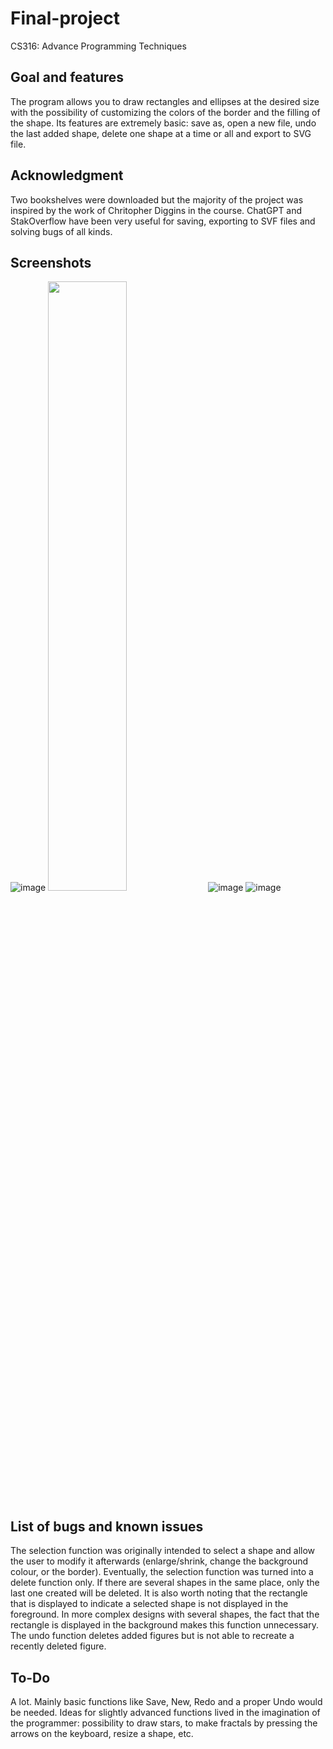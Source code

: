 # Final-project
CS316: Advance Programming Techniques

## Goal and features
The program allows you to draw rectangles and ellipses at the desired size with the possibility of customizing the colors of the border and the filling of the shape.
Its features are extremely basic: save as, open a new file, undo the last added shape, delete one shape at a time or all and export to SVG file.

## Acknowledgment
Two bookshelves were downloaded but the majority of the project was inspired by the work of Chritopher Diggins in the course. ChatGPT and StakOverflow have been very useful for saving, exporting to SVF files and solving bugs of all kinds.

## Screenshots
![image](https://user-images.githubusercontent.com/97594278/234481233-a53f6036-832a-4fb4-b1e4-832980eb3041.png) <img src="url" width="50%" height="50%">
![image](https://user-images.githubusercontent.com/97594278/234481713-f5f5c9bc-8f66-4e92-ba4b-acf88dc951e7.png)
![image](https://user-images.githubusercontent.com/97594278/234481282-e560e848-ef5a-4642-948b-ebc43d95d73d.png)


## List of bugs and known issues
The selection function was originally intended to select a shape and allow the user to modify it afterwards (enlarge/shrink, change the background colour, or the border). Eventually, the selection function was turned into a delete function only. If there are several shapes in the same place, only the last one created will be deleted. It is also worth noting that the rectangle that is displayed to indicate a selected shape is not displayed in the foreground. In more complex designs with several shapes, the fact that the rectangle is displayed in the background makes this function unnecessary.
The undo function deletes added figures but is not able to recreate a recently deleted figure.

## To-Do
A lot.
Mainly basic functions like Save, New, Redo and a proper Undo would be needed. Ideas for slightly advanced functions lived in the imagination of the programmer: possibility to draw stars, to make fractals by pressing the arrows on the keyboard, resize a shape, etc.
